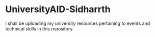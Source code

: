 # UniversityAID-Sidharrth
I shall be uploading my university resources pertaining to events and technical skills in this repository.
